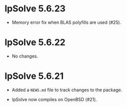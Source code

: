 # lpSolve 5.6.23

* Memory error fix when BLAS polyfills are used (#25).

# lpSolve 5.6.22

* No changes.

# lpSolve 5.6.21

* Added a `NEWS.md` file to track changes to the package.

* lpSolve now compiles on OpenBSD (#21).

